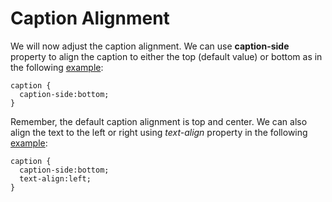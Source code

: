 
# Caption Alignment
We will now adjust the caption alignment. We can use **caption-side** property to align the
caption to either the top (default value) or bottom as in the following <a href="archives/Class Htmls/example3.htm" target="_blank">example</a>:

~~~
caption {
  caption-side:bottom;
}
~~~

Remember, the default caption alignment is top and center. We can also align the text to the left or right using *text-align* property 
in the following <a href="archives/Class Htmls/example4.htm" target="_blank">example</a>:
~~~
caption {
  caption-side:bottom;
  text-align:left;
}
~~~

